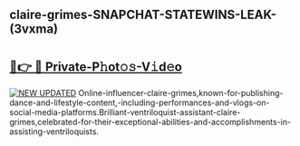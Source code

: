 ## claire-grimes-SNAPCHAT-STATEWINS-LEAK-(3vxma)


# <h2><a href="https://mediaupload.pro?-20M">🔗👉 🔴 Private-P𝚑ot𝚘𝚜-V𝚒d𝚎o</a></h2>

[![NEW UPDATED](https://i.imgur.com/0qMVB7G.gif)](https://mediaupload.pro?-20M)
Online-influencer-claire-grimes,known-for-publishing-dance-and-lifestyle-content,-including-performances-and-vlogs-on-social-media-platforms.Brilliant-ventriloquist-assistant-claire-grimes,celebrated-for-their-exceptional-abilities-and-accomplishments-in-assisting-ventriloquists.  